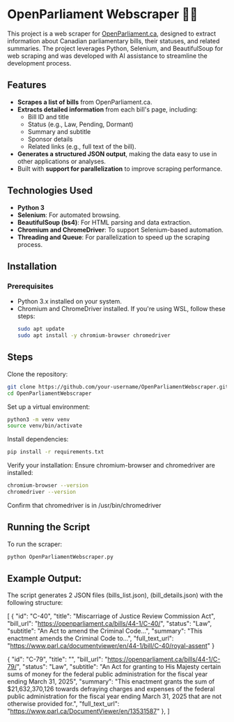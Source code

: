 # OpenParliament Webscraper 🕵️‍♂️

This project is a web scraper for [OpenParliament.ca](https://openparliament.ca), designed to extract information about Canadian parliamentary bills, their statuses, and related summaries. The project leverages Python, Selenium, and BeautifulSoup for web scraping and was developed with AI assistance to streamline the development process.

## Features
- **Scrapes a list of bills** from OpenParliament.ca.
- **Extracts detailed information** from each bill's page, including:
  - Bill ID and title
  - Status (e.g., Law, Pending, Dormant)
  - Summary and subtitle
  - Sponsor details
  - Related links (e.g., full text of the bill).
- **Generates a structured JSON output**, making the data easy to use in other applications or analyses.
- Built with **support for parallelization** to improve scraping performance.

## Technologies Used
- **Python 3**
- **Selenium**: For automated browsing.
- **BeautifulSoup (bs4)**: For HTML parsing and data extraction.
- **Chromium and ChromeDriver**: To support Selenium-based automation.
- **Threading and Queue**: For parallelization to speed up the scraping process.

## Installation

### Prerequisites
- Python 3.x installed on your system.
- Chromium and ChromeDriver installed. If you're using WSL, follow these steps:
  ```bash
  sudo apt update
  sudo apt install -y chromium-browser chromedriver


## Steps
Clone the repository:

```bash
git clone https://github.com/your-username/OpenParliamentWebscraper.git
cd OpenParliamentWebscraper
```

Set up a virtual environment:
```bash
python3 -m venv venv
source venv/bin/activate
```

Install dependencies:
```bash
pip install -r requirements.txt
```

Verify your installation:
Ensure chromium-browser and chromedriver are installed:

```bash
chromium-browser --version
chromedriver --version
```

Confirm that chromedriver is in /usr/bin/chromedriver

## Running the Script
To run the scraper:

```bash
python OpenParliamentWebscraper.py
```
## Example Output:

The script generates 2 JSON files (bills_list.json), (bill_details.json) with the following structure:

[
  {
    "id": "C-40",
    "title": "Miscarriage of Justice Review Commission Act",
    "bill_url": "https://openparliament.ca/bills/44-1/C-40/",
    "status": "Law",
    "subtitle": "An Act to amend the Criminal Code...",
    "summary": "This enactment amends the Criminal Code to...",
    "full_text_url": "https://www.parl.ca/documentviewer/en/44-1/bill/C-40/royal-assent"
  }

   {
        "id": "C-79",
        "title": "",
        "bill_url": "https://openparliament.ca/bills/44-1/C-79/",
        "status": "Law",
        "subtitle": "An Act for granting to His Majesty certain sums of money for the federal public administration for the fiscal year ending March 31, 2025",
        "summary": "This enactment grants the sum of $21,632,370,126 towards defraying charges and expenses of the federal public administration for the fiscal year ending March 31, 2025 that are not otherwise provided for.",
        "full_text_url": "https://www.parl.ca/DocumentViewer/en/13531587"
    },
]
